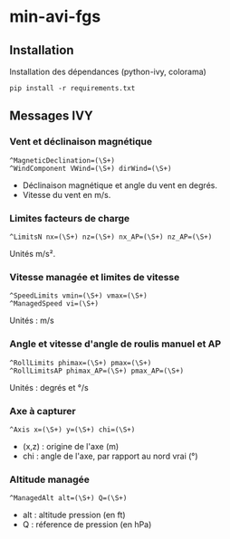 # min-avi-fgs

## Installation

Installation des dépendances (python-ivy, colorama)
```
pip install -r requirements.txt
```

## Messages IVY

### Vent et déclinaison magnétique
```
^MagneticDeclination=(\S+)
^WindComponent VWind=(\S+) dirWind=(\S+)
```

* Déclinaison magnétique et angle du vent en degrés.
* Vitesse du vent en m/s.

### Limites facteurs de charge
```
^LimitsN nx=(\S+) nz=(\S+) nx_AP=(\S+) nz_AP=(\S+)
```
Unités m/s².

### Vitesse managée et limites de vitesse
```
^SpeedLimits vmin=(\S+) vmax=(\S+)
^ManagedSpeed vi=(\S+) 
```
Unités : m/s

### Angle et vitesse d'angle de roulis manuel et AP
```
^RollLimits phimax=(\S+) pmax=(\S+)
^RollLimitsAP phimax_AP=(\S+) pmax_AP=(\S+)
```
Unités : degrés et °/s

### Axe à capturer
```
^Axis x=(\S+) y=(\S+) chi=(\S+)
```

* (x,z) : origine de l'axe (m)
* chi : angle de l'axe, par rapport au nord vrai (°)

### Altitude managée
```
^ManagedAlt alt=(\S+) Q=(\S+)
```
* alt : altitude pression (en ft)
* Q : réference de pression (en hPa)